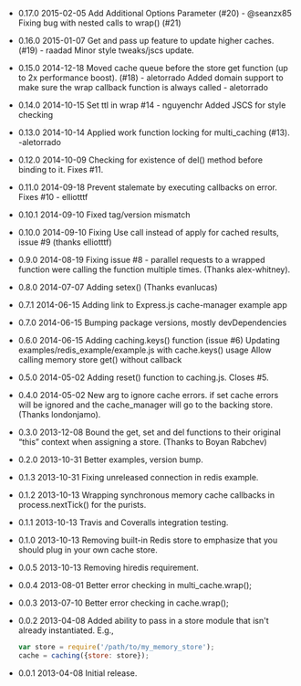 - 0.17.0 2015-02-05
  Add Additional Options Parameter (#20) - @seanzx85
  Fixing bug with nested calls to wrap() (#21)

- 0.16.0 2015-01-07
  Get and pass up feature to update higher caches. (#19) - raadad
  Minor style tweaks/jscs update.

- 0.15.0 2014-12-18
  Moved cache queue before the store get function (up to 2x performance boost). (#18) - aletorrado
  Added domain support to make sure the wrap callback function is always called - aletorrado

- 0.14.0 2014-10-15
  Set ttl in wrap #14 - nguyenchr
  Added JSCS for style checking

- 0.13.0 2014-10-14
  Applied work function locking for multi_caching (#13). -aletorrado

- 0.12.0 2014-10-09
  Checking for existence of del() method before binding to it. Fixes #11.

- 0.11.0 2014-09-18
  Prevent stalemate by executing callbacks on error. Fixes #10 - elliotttf

- 0.10.1 2014-09-10
  Fixed tag/version mismatch

- 0.10.0 2014-09-10
  Fixing Use call instead of apply for cached results, issue #9 (thanks elliotttf)

- 0.9.0 2014-08-19
  Fixing issue #8 - parallel requests to a wrapped function were calling the
  function multiple times. (Thanks alex-whitney).

- 0.8.0 2014-07-07
  Adding setex() (Thanks evanlucas)

- 0.7.1 2014-06-15
  Adding link to Express.js cache-manager example app

- 0.7.0 2014-06-15
  Bumping package versions, mostly devDependencies

- 0.6.0 2014-06-15
  Adding caching.keys() function (issue #6)
  Updating examples/redis_example/example.js with cache.keys() usage
  Allow calling memory store get() without callback

- 0.5.0 2014-05-02
  Adding reset() function to caching.js.  Closes #5.

- 0.4.0 2014-05-02
  New arg to ignore cache errors. if set cache errors will be ignored
  and the cache_manager will go to the backing store. (Thanks londonjamo).

- 0.3.0 2013-12-08
  Bound the get, set and del functions to their original “this” context when assigning a store.
  (Thanks to Boyan Rabchev)

- 0.2.0 2013-10-31
  Better examples, version bump.

- 0.1.3 2013-10-31
  Fixing unreleased connection in redis example.

- 0.1.2 2013-10-13
  Wrapping synchronous memory cache callbacks in process.nextTick() for the purists.

- 0.1.1 2013-10-13
  Travis and Coveralls integration testing.

- 0.1.0 2013-10-13
  Removing built-in Redis store to emphasize that you should plug in your own
  cache store.

- 0.0.5 2013-10-13
  Removing hiredis requirement.

- 0.0.4 2013-08-01
  Better error checking in multi_cache.wrap();

- 0.0.3 2013-07-10
  Better error checking in cache.wrap();

- 0.0.2 2013-04-08
  Added ability to pass in a store module that isn't already instantiated.
  E.g.,
  ```javascript
  var store = require('/path/to/my_memory_store');
  cache = caching({store: store});
  ```
- 0.0.1 2013-04-08
  Initial release.
